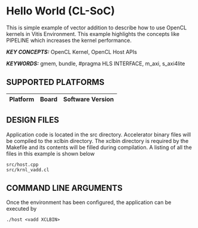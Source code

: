 Hello World (CL-SoC)
======================

This is simple example of vector addition to describe how to use OpenCL kernels in Vitis Environment. This example highlights the concepts like PIPELINE which increases the kernel performance. 

***KEY CONCEPTS:*** OpenCL Kernel, OpenCL Host APIs

***KEYWORDS:*** gmem, bundle, #pragma HLS INTERFACE, m_axi, s_axi4lite

## SUPPORTED PLATFORMS
Platform | Board             | Software Version
---------|-------------------|-----------------


##  DESIGN FILES
Application code is located in the src directory. Accelerator binary files will be compiled to the xclbin directory. The xclbin directory is required by the Makefile and its contents will be filled during compilation. A listing of all the files in this example is shown below

```
src/host.cpp
src/krnl_vadd.cl
```

##  COMMAND LINE ARGUMENTS
Once the environment has been configured, the application can be executed by
```
./host <vadd XCLBIN>
```

